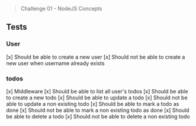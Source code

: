 > Challenge 01 - NodeJS Concepts

## Tests
### User
[x] Should be able to create a new user
[x] Should not be able to create a new user when username already exists
### todos
[x] Middleware
[x] Should be able to list all user's todos
[x] Should be able to create a new todo
[x] Should be able to update a todo
[x] Should not be able to update a non existing todo
[x] Should be able to mark a todo as done
[x] Should not be able to mark a non existing todo as done
[x] Should be able to delete a todo
[x] Should not be able to delete a non existing todo